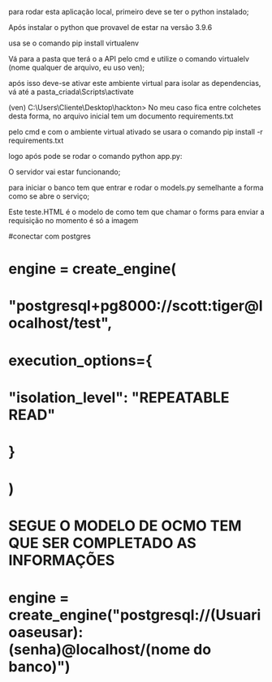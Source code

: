 para rodar esta aplicação local, primeiro deve se ter o python instalado;

Após instalar o python que provavel de estar na versão 3.9.6

usa se o comando pip install virtualenv

Vá para a pasta que terá o a API pelo cmd e utilize o comando virtualelv (nome qualquer de arquivo, eu uso ven);

após isso deve-se ativar este ambiente virtual para isolar as dependencias, vá até a pasta_criada\Scripts\activate

(ven) C:\Users\Cliente\Desktop\hackton> 
No meu caso fica entre colchetes desta forma, no arquivo inicial tem um documento requirements.txt

pelo cmd e com o ambiente virtual ativado se usara o comando pip install -r requirements.txt

logo após pode se rodar o comando python app.py:

O servidor vai estar funcionando;

para iniciar o banco tem que entrar e rodar o models.py semelhante a forma como se abre o serviço;

Este teste.HTML é o modelo de como tem que chamar o forms para enviar a requisição no momento é só a imagem

#conectar com postgres
# engine = create_engine(
#     "postgresql+pg8000://scott:tiger@localhost/test",
#     execution_options={
#         "isolation_level": "REPEATABLE READ"
#     }
# )
# 
# SEGUE O MODELO DE OCMO TEM QUE SER COMPLETADO AS INFORMAÇÕES
# engine = create_engine("postgresql://(Usuarioaseusar):(senha)@localhost/(nome do banco)")
